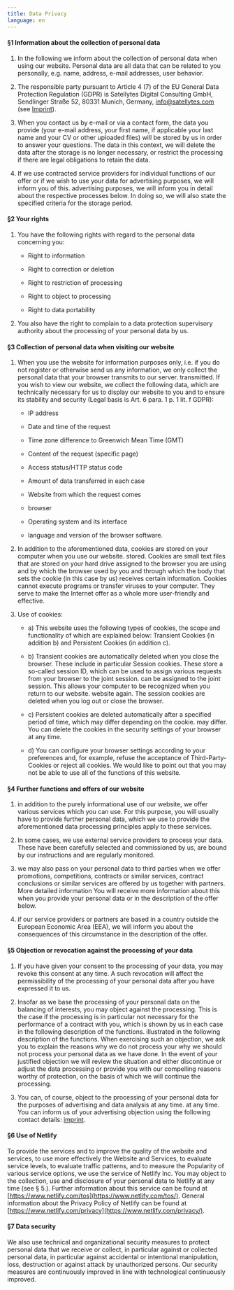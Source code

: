 ```yaml
---
title: Data Privacy
language: en
---
```


#### §1 Information about the collection of personal data

1. In the following we inform about the collection of personal data when using our website. Personal data are all data that can be related to you personally, e.g. name, address, e-mail addresses, user behavior.

2. The responsible party pursuant to Article 4 (7) of the EU General Data Protection Regulation (GDPR) is Satellytes Digital Consulting GmbH, Sendlinger Straße 52, 80331 Munich, Germany, info@satellytes.com (see [Imprint](/imprint/)).

3. When you contact us by e-mail or via a contact form, the data you provide (your e-mail address, your first name, if applicable your last name and your CV or other uploaded files) will be stored by us in order to answer your questions. The data in this context, we will delete the data after the storage is no longer necessary, or restrict the processing if there are legal obligations to retain the data.

4. If we use contracted service providers for individual functions of our offer or if we wish to use your data for advertising purposes, we will inform you of this. advertising purposes, we will inform you in detail about the respective processes below. In doing so, we will also state the specified criteria for the storage period.

#### §2 Your rights

1. You have the following rights with regard to the personal data concerning you:

   - Right to information
   
   - Right to correction or deletion
   
   - Right to restriction of processing
   
   - Right to object to processing
   
   - Right to data portability
   

2. You also have the right to complain to a data protection supervisory authority about the processing of your personal data by us.

#### §3 Collection of personal data when visiting our website

1. When you use the website for information purposes only, i.e. if you do not register or otherwise send us any information, we only collect the personal data that your browser transmits to our server. transmitted. If you wish to view our website, we collect the following data, which are technically necessary for us to display our website to you and to ensure its stability and security (Legal basis is Art. 6 para. 1 p. 1 lit. f GDPR):

   - IP address
   
   - Date and time of the request
   
   - Time zone difference to Greenwich Mean Time (GMT)
   
   - Content of the request (specific page)
   
   - Access status/HTTP status code
   
   - Amount of data transferred in each case
   
   - Website from which the request comes
   
   - browser
   
   - Operating system and its interface
   
   - language and version of the browser software.

2. In addition to the aforementioned data, cookies are stored on your computer when you use our website. stored. Cookies are small text files that are stored on your hard drive assigned to the browser you are using and by which the browser used by you and through which the body that sets the cookie (in this case by us) receives certain information. Cookies cannot execute programs or transfer viruses to your computer. They serve to make the Internet offer as a whole more user-friendly and effective.

3. Use of cookies:
   - a) This website uses the following types of cookies, the scope and functionality of which are explained below: Transient Cookies (in addition b) and Persistent Cookies (in addition c).

   - b) Transient cookies are automatically deleted when you close the browser. These include in particular Session cookies. These store a so-called session ID, which can be used to assign various requests from your browser to the joint session. can be assigned to the joint session. This allows your computer to be recognized when you return to our website. website again. The session cookies are deleted when you log out or close the browser.

   - c) Persistent cookies are deleted automatically after a specified period of time, which may differ depending on the cookie. may differ. You can delete the cookies in the security settings of your browser at any time.

   - d) You can configure your browser settings according to your preferences and, for example, refuse the acceptance of Third-Party-Cookies or reject all cookies. We would like to point out that you may not be able to use all of the functions of this website.

#### §4 Further functions and offers of our website

1. in addition to the purely informational use of our website, we offer various services which you can use. For this purpose, you will usually have to provide further personal data, which we use to provide the aforementioned data processing principles apply to these services.

2. In some cases, we use external service providers to process your data. These have been carefully selected and commissioned by us, are bound by our instructions and are regularly monitored.

3. we may also pass on your personal data to third parties when we offer promotions, competitions, contracts or similar services, contract conclusions or similar services are offered by us together with partners. More detailed information You will receive more information about this when you provide your personal data or in the description of the offer below.

4. if our service providers or partners are based in a country outside the European Economic Area (EEA), we will inform you about the consequences of this circumstance in the description of the offer.

#### §5 Objection or revocation against the processing of your data

1. If you have given your consent to the processing of your data, you may revoke this consent at any time. A such revocation will affect the permissibility of the processing of your personal data after you have expressed it to us.

2. Insofar as we base the processing of your personal data on the balancing of interests, you may object against the processing. This is the case if the processing is in particular not necessary for the performance of a contract with you, which is shown by us in each case in the following description of the functions. illustrated in the following description of the functions. When exercising such an objection, we ask you to explain the reasons why we do not process your why we should not process your personal data as we have done. In the event of your justified objection we will review the situation and either discontinue or adjust the data processing or provide you with our compelling reasons worthy of protection, on the basis of which we will continue the processing.

3. You can, of course, object to the processing of your personal data for the purposes of advertising and data analysis at any time. at any time. You can inform us of your advertising objection using the following contact details: [imprint](/imprint/).

#### §6 Use of Netlify

To provide the services and to improve the quality of the website and services, to use more effectively the Website and Services, to evaluate service levels, to evaluate traffic patterns, and to measure the Popularity of various service options, we use the service of Netlify Inc. You may object to the collection, use and disclosure of your personal data to Netlify at any time (see § 5.). Further information about this service can be found at [https://www.netlify.com/tos](https://www.netlify.com/tos/). General information about the Privacy Policy of Netlify can be found at [https://www.netlify.com/privacy](https://www.netlify.com/privacy/).

#### §7 Data security

We also use technical and organizational security measures to protect personal data that we receive or collect, in particular against or collected personal data, in particular against accidental or intentional manipulation, loss, destruction or against attack by unauthorized persons. Our security measures are continuously improved in line with technological continuously improved.
